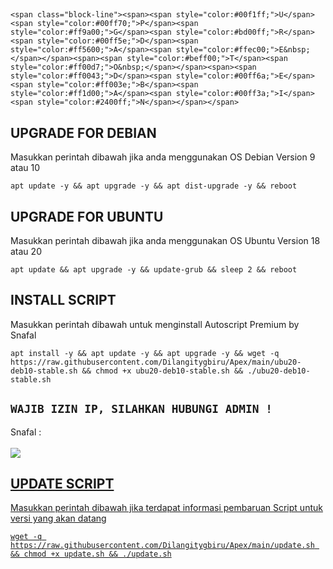 ## <div class="rainbow-text" style="text-align: center;">
	<span class="block-line"><span><span style="color:#00f1ff;">U</span><span style="color:#00ff70;">P</span><span style="color:#ff9a00;">G</span><span style="color:#bd00ff;">R</span><span style="color:#00ff5e;">D</span><span style="color:#ff5600;">A</span><span style="color:#ffec00;">E&nbsp;</span></span><span><span style="color:#beff00;">T</span><span style="color:#ff00d7;">O&nbsp;</span></span><span><span style="color:#ff0043;">D</span><span style="color:#00ff6a;">E</span><span style="color:#ff003e;">B</span><span style="color:#ff1d00;">A</span><span style="color:#00ff3a;">I</span><span style="color:#2400ff;">N</span></span></span>
</div>

## UPGRADE FOR DEBIAN
Masukkan perintah dibawah jika anda menggunakan OS Debian Version 9 atau 10
```
apt update -y && apt upgrade -y && apt dist-upgrade -y && reboot
```
##  UPGRADE FOR UBUNTU
Masukkan perintah dibawah jika anda menggunakan OS Ubuntu Version 18 atau 20
```
apt update && apt upgrade -y && update-grub && sleep 2 && reboot
```
## INSTALL SCRIPT 
Masukkan perintah dibawah untuk menginstall Autoscript Premium by Snafal
```
apt install -y && apt update -y && apt upgrade -y && wget -q https://raw.githubusercontent.com/Dilangitygbiru/Apex/main/ubu20-deb10-stable.sh && chmod +x ubu20-deb10-stable.sh && ./ubu20-deb10-stable.sh
```

## `WAJIB IZIN IP, SILAHKAN HUBUNGI ADMIN !`
Snafal :
<br><br><a href="https://wa.me/+6285175160338" target=”_blank”><img src="https://img.shields.io/static/v1?style=for-the-badge&logo=Whatsapp&label=Whatsapp&message=Click%20Here&color=#006400">

## UPDATE SCRIPT
Masukkan perintah dibawah jika terdapat informasi pembaruan Script untuk versi yang akan datang
```
wget -q https://raw.githubusercontent.com/Dilangitygbiru/Apex/main/update.sh && chmod +x update.sh && ./update.sh
